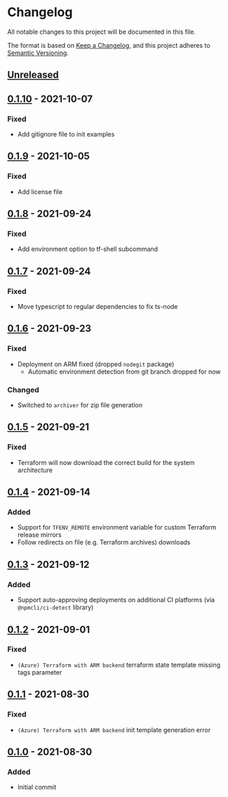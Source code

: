 # Changelog
All notable changes to this project will be documented in this file.

The format is based on [Keep a Changelog](https://keepachangelog.com/en/1.0.0/),
and this project adheres to [Semantic Versioning](https://semver.org/spec/v2.0.0.html).

## [Unreleased]

## [0.1.10] - 2021-10-07
### Fixed
- Add gitignore file to init examples

## [0.1.9] - 2021-10-05
### Fixed
- Add license file

## [0.1.8] - 2021-09-24
### Fixed
- Add environment option to tf-shell subcommand

## [0.1.7] - 2021-09-24
### Fixed
- Move typescript to regular dependencies to fix ts-node

## [0.1.6] - 2021-09-23
### Fixed
- Deployment on ARM fixed (dropped `nodegit` package)
  - Automatic environment detection from git branch dropped for now

### Changed
- Switched to `archiver` for zip file generation

## [0.1.5] - 2021-09-21
### Fixed
- Terraform will now download the correct build for the system architecture

## [0.1.4] - 2021-09-14
### Added
* Support for `TFENV_REMOTE` environment variable for custom Terraform release mirrors
* Follow redirects on file (e.g. Terraform archives) downloads

## [0.1.3] - 2021-09-12
### Added
- Support auto-approving deployments on additional CI platforms (via `@npmcli/ci-detect` library)

## [0.1.2] - 2021-09-01
### Fixed
- `(Azure) Terraform with ARM backend` terraform state template missing tags parameter

## [0.1.1] - 2021-08-30
### Fixed
- `(Azure) Terraform with ARM backend` init template generation error

## [0.1.0] - 2021-08-30
### Added
- Initial commit

[Unreleased]: https://github.com/troyready/ihlp/compare/v0.1.10...HEAD
[0.1.10]: https://github.com/troyready/ihlp/compare/v0.1.9...v0.1.10
[0.1.9]: https://github.com/troyready/ihlp/compare/v0.1.8...v0.1.9
[0.1.8]: https://github.com/troyready/ihlp/compare/v0.1.7...v0.1.8
[0.1.7]: https://github.com/troyready/ihlp/compare/v0.1.6...v0.1.7
[0.1.6]: https://github.com/troyready/ihlp/compare/v0.1.5...v0.1.6
[0.1.5]: https://github.com/troyready/ihlp/compare/v0.1.4...v0.1.5
[0.1.4]: https://github.com/troyready/ihlp/compare/v0.1.3...v0.1.4
[0.1.3]: https://github.com/troyready/ihlp/compare/v0.1.2...v0.1.3
[0.1.2]: https://github.com/troyready/ihlp/compare/v0.1.1...v0.1.2
[0.1.1]: https://github.com/troyready/ihlp/compare/v0.1.0...v0.1.1
[0.1.0]: https://github.com/troyready/ihlp/releases/tag/v0.1.0
